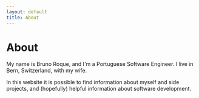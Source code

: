 ```yaml
---
layout: default
title: About
---
```


# About

My name is Bruno Roque, and I'm a Portuguese Software Engineer. I live in Bern, Switzerland, with my wife.

In this website it is possible to find information about myself and side projects, and (hopefully) helpful information
about software development.
